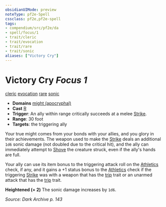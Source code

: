 ```yaml
---
obsidianUIMode: preview
noteType: pf2e-Spell
cssclass: pf2e,pf2e-spell
tags:
- compendium/src/pf2e/da
- spell/focus/1
- trait/cleric
- trait/evocation
- trait/rare
- trait/sonic
aliases: ["Victory Cry"]
---
```

# Victory Cry *Focus 1*   
[cleric](rules/traits/cleric.md "Cleric Class Trait")  [evocation](rules/traits/evocation.md "Evocation School Trait")  [rare](rules/traits/rare.md "Rare Rarity Trait")  [sonic](rules/traits/sonic.md "Sonic Energy & Element Trait")  

- **Domains** [might (apocryphal)](compendium/setting/domains.md#Might)
- **Cast** [R](rules/core-rulebook/chapter-9-playing-the-game.md#Actions "Reaction") 
- **Trigger**: An ally within range critically succeeds at a melee [Strike](rules/actions/strike.md).
- **Range**: 30 foot
- **Targets**: the triggering ally

Your true might comes from your bonds with your allies, and you glory in their achievements. The weapon used to make the [Strike](rules/actions/strike.md) deals an additional `1d6` sonic damage (not doubled due to the critical hit), and the ally can immediately attempt to [Shove](rules/actions/shove.md) the creature struck, even if the ally's hands are full.

Your ally can use its item bonus to the triggering attack roll on the [Athletics](compendium/skills.md#Athletics) check, if any, and it gains a +1 status bonus to the [Athletics](compendium/skills.md#Athletics) check if the triggering [Strike](rules/actions/strike.md) was with a weapon that has the [trip](rules/traits/trip.md "Trip Weapon Trait") trait or an unarmed attack that has the [trip](rules/traits/trip.md "Trip Weapon Trait") trait.

**Heightened (+ 2)** The sonic damage increases by `1d6`.

*Source: Dark Archive p. 143*